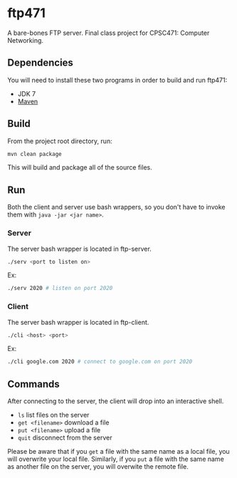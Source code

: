 # ftp471

A bare-bones FTP server. Final class project for CPSC471: Computer Networking.

## Dependencies
You will need to install these two programs in order to build and run ftp471:
 * JDK 7
 * [Maven](http://maven.apache.org/)

## Build
From the project root directory, run:
```bash
mvn clean package
```
This will build and package all of the source files.

## Run
Both the client and server use bash wrappers, so you don't have to invoke them
with `java -jar <jar name>`.

### Server
The server bash wrapper is located in ftp-server.
```bash
./serv <port to listen on>
```

Ex:
```bash
./serv 2020 # listen on port 2020
```

### Client
The server bash wrapper is located in ftp-client.
```bash
./cli <host> <port>
```

Ex:
```bash
./cli google.com 2020 # connect to google.com on port 2020
```

## Commands
After connecting to the server, the client will drop into an interactive shell.

* `ls` list files on the server
* `get <filename>` download a file
* `put <filename>` upload a file
* `quit` disconnect from the server

Please be aware that if you `get` a file with the same name as a local file, you
will overwrite your local file. Similarly, if you `put` a file with the same
name as another file on the server, you will overwite the remote file.
